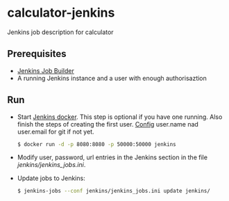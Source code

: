 # calculator-jenkins
Jenkins job description for calculator

## Prerequisites
* [Jenkins Job Builder](https://docs.openstack.org/infra/jenkins-job-builder/index.html)
* A running Jenkins instance and a user with enough authorisaztion

## Run

* Start [Jenkins docker](https://hub.docker.com/_/jenkins/). This step is optional if you have one running. Also finish the steps of creating the first user. [Config](https://help.github.com/articles/setting-your-username-in-git/) user.name nad user.email for git if not yet.

  ```sh
  $ docker run -d -p 8080:8080 -p 50000:50000 jenkins
  ```

* Modify user, password, url entries in the Jenkins section in the file _jenkins/jenkins_jobs.ini_.

* Update jobs to Jenkins:

  ```sh
  $ jenkins-jobs --conf jenkins/jenkins_jobs.ini update jenkins/
  ```

